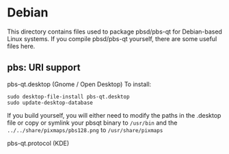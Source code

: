 
Debian
====================
This directory contains files used to package pbsd/pbs-qt
for Debian-based Linux systems. If you compile pbsd/pbs-qt yourself, there are some useful files here.

## pbs: URI support ##


pbs-qt.desktop  (Gnome / Open Desktop)
To install:

	sudo desktop-file-install pbs-qt.desktop
	sudo update-desktop-database

If you build yourself, you will either need to modify the paths in
the .desktop file or copy or symlink your pbsqt binary to `/usr/bin`
and the `../../share/pixmaps/pbs128.png` to `/usr/share/pixmaps`

pbs-qt.protocol (KDE)

